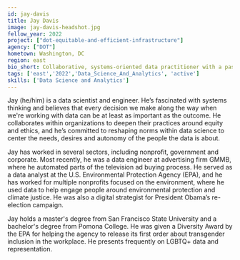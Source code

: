 ```yaml
---
id: jay-davis
title: Jay Davis
image: jay-davis-headshot.jpg
fellow_year: 2022
project: ["dot-equitable-and-efficient-infrastructure"]
agency: ["DOT"]
hometown: Washington, DC
region: east
bio_short: Collaborative, systems-oriented data practitioner with a passion for equity and ethics.
tags: ['east','2022','Data_Science_And_Analytics', 'active']
skills: ['Data Science and Analytics']
---
```


Jay (he/him) is a data scientist and engineer. He’s fascinated with systems thinking and believes that every decision we make along the way when we're working with data can be at least as important as the outcome. He collaborates within organizations to deepen their practices around equity and ethics, and he’s committed to reshaping norms within data science to center the needs, desires and autonomy of the people the data is about. 

Jay has worked in several sectors, including nonprofit, government and corporate. Most recently, he was a data engineer at advertising firm GMMB, where he automated parts of the television ad buying process. He served as a data analyst at the U.S. Environmental Protection Agency (EPA), and he has worked for multiple nonprofits focused on the environment, where he used data to help engage people around environmental protection and climate justice. He was also a digital strategist for President Obama’s re-election campaign. 

Jay holds a master's degree from San Francisco State University and a bachelor's degree from Pomona College. He was given a Diversity Award by the EPA for helping the agency to release its first order about transgender inclusion in the workplace. He presents frequently on LGBTQ+ data and representation.
